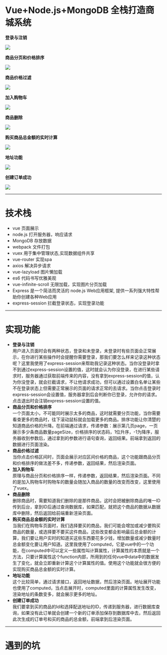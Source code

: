 # Vue+Node.js+MongoDB 全栈打造商城系统


**登录与注销**<br>

![](https://github.com/liuanming/shangcheng/blob/master/images/dengluyuzhuxiao.gif) <br>

**商品分页和价格排序**<br>

![](https://github.com/liuanming/shangcheng/blob/master/images/fenyehepaixun.gif) <br>


**商品价格过滤**<br>

![](https://github.com/liuanming/shangcheng/blob/master/images/jaigeguolv.gif) <br>


**加入购物车**<br>

![](https://github.com/liuanming/shangcheng/blob/master/images/jiaruguowuche.gif) <br>

**商品删除**<br>

![](https://github.com/liuanming/shangcheng/blob/master/images/gouwucheshanchu.gif) <br>

**购买商品总金额的实时计算**<br>

![](https://github.com/liuanming/shangcheng/blob/master/images/shishijine.gif) <br>

**地址功能**<br>

![](https://github.com/liuanming/shangcheng/blob/master/images/dizhi.gif) <br>

**创建订单成功**<br>

![](https://github.com/liuanming/shangcheng/blob/master/images/djngdanchenggong.gif) <br>





***




# 技术栈
* vue 页面展示
* node.js 打开服务器，响应请求
* MongoDB 存放数据
* webpack 文件打包
* vuex 用于集中管理状态,实现数据组件共享
* vue-router 实现spa
* axios 解决异步请求
* vue-lazyload 图片懒加载
* es6 代码书写优雅美观
* vue-infinite-scroll 无限加载，实现图片分页加载
* Express 是一个简洁而灵活的 node.js Web应用框架, 提供一系列强大特性帮助你创建各种Web应用
* express-session 拦截登录状态，实现登录功能



***


# 实现功能
* **登录与注销**<br>
  用户进入页面时会有两种状态，登录和未登录，未登录时有些页面会正常展示，在你进行某些操作时会提醒你需要登录，那我们要怎么样来记录这种状态呢？这里我使用了express-session来帮助我记录这种状态。当你没登录时拿不到通过express-session设置的值，这时就会认为你没登录，在进行某些请求时，服务器通过获取前端传来的内容，没有拿到express-session的值，认为你没登录，就会拦截请求，不让他请求成功，但可以通过设置白名单让某些不在登录状态上但需要正常展示的页面的请求正常的去请求。当你点击登录时express-session会设置值，服务器拿到后会判断你已登录，允许你的请求。点击退出时会注销express-session设置的值。
* **商品分页和价格排序**<br>
  一个页面太小，不可能同时展示太多的商品，这时就需要分页功能，当你需要看查更多的商品时，往下滚动鼠标就会加载更多的商品。排序功能让你清楚的知道商品价格的升降。在前端通过请求，传递参数：展示第几页page，一页展示多少条商品数量pageSize，价格排序的状态码，1位升序，-1为降序，服务器收到参数后，通过拿到的参数进行语句查询，返回结果。前端拿到返回的数据进行页面渲染。
* **商品价格过滤**<br>
  当你点击价格区间时，页面会展示对应区间价格的商品，这个功能跟商品分页和价格排序的做法差不多，传递参数，返回结果，然后渲染页面。
* **加入购物车**<br>
  原理与商品分页和价格排序一样，传递参数，返回结果，然后渲染页面。不同的是加入购物车时购物车的数量会随加入商品的数量的改变而改变，这里使用了vuex。
* **商品删除**<br>
  删除商品时，需要知道我们删除的是那件商品，这时会把被删除商品的唯一ID传到后台，拿到ID后通过查询数据库，如果匹配，就把这个商品的数据从数据库中删除，然后返回给前端重新渲染页面。
* **购买商品总金额的实时计算**<br>
  当我们在购物车页面时，我们选择要买的商品，我们可能会增加或减少要购买商品的数量，或选择要不要买这件商品，这些改变都会影响最后总金额的计算，我们要让用户实时的知道买这些东西要花多少钱，增加数量或减少数量时总金额变化要让用户知道。这里我使用了computed，它是vue中的一个功能，在computed中可以定义一些属性叫计算属性，计算属性的本质就是一个方法，只要计算属性这个function内部，所用到的任何vue中data中的数据发生了变化，就会立即重新计算这个计算属性的值。使用这个功能就会很方便的实现购买商品总金额的实时计算。
* **地址功能**<br>
  这个比较简单，通过请求接口，返回地址数据，然后渲染页面。地址展开功能也使用了computed，当点击展开时，computed里面的计算属性发生改变，渲染地址的条数变多，就会展示更多的地址。
* **创建订单成功**<br>
  我们要拿到买的商品的Id和选择配送地址的ID，传递到服务器，进行数据库查询，如果没有此订单就会创建一个新的订单添加保存到数据库中去，然后返回此次生成的订单号和买的商品的总金额，前端拿到后渲染页面。

***

# 遇到的坑